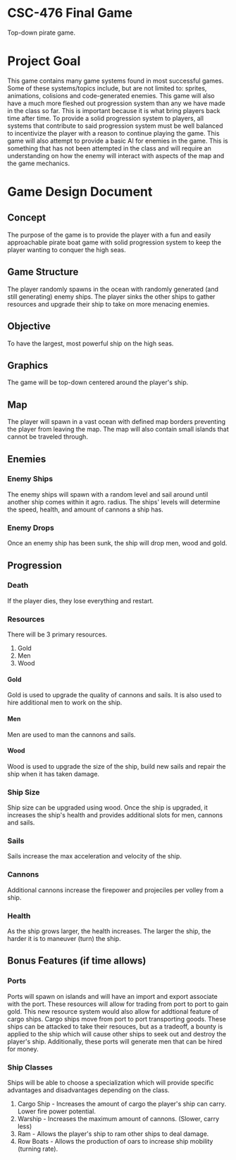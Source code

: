 # CSC-476 Final Game
Top-down pirate game.

# Project Goal
This game contains many game systems found in most successful games. Some of these systems/topics include, but are not limited to: sprites, animations, colisions and code-generated enemies. This game will also have a much more fleshed out progression system than any we have made in the class so far. This is important because it is what bring players back time after time. To provide a solid progression system to players, all systems that contribute to said progression system must be well balanced to incentivize the player with a reason to continue playing the game. This game will also attempt to provide a basic AI for enemies in the game. This is something that has not been attempted in the class and will require an understanding on how the enemy will interact with aspects of the map and the game mechanics.

# Game Design Document

## Concept
The purpose of the game is to provide the player with a fun and easily approachable pirate boat game with solid progression system to keep the player wanting to conquer the high seas.

## Game Structure
The player randomly spawns in the ocean with randomly generated (and still generating) enemy ships. The player sinks the other ships to gather resources and upgrade their ship to take on more menacing enemies.

## Objective
To have the largest, most powerful ship on the high seas.

## Graphics
The game will be top-down centered around the player's ship.

## Map
The player will spawn in a vast ocean with defined map borders preventing the player from leaving the map. The map will also contain small islands that cannot be traveled through.

## Enemies
### Enemy Ships
The enemy ships will spawn with a random level and sail around until another ship comes within it agro. radius. The ships' levels will determine the speed, health, and amount of cannons a ship has.

### Enemy Drops
Once an enemy ship has been sunk, the ship will drop men, wood and gold.

## Progression

### Death
If the player dies, they lose everything and restart.

### Resources
There will be 3 primary resources.
1. Gold
2. Men
3. Wood

#### Gold
Gold is used to upgrade the quality of cannons and sails. It is also used to hire additional men to work on the ship.

#### Men
Men are used to man the cannons and sails.

#### Wood
Wood is used to upgrade the size of the ship, build new sails and repair the ship when it has taken damage.

### Ship Size
Ship size can be upgraded using wood. Once the ship is upgraded, it increases the ship's health and provides additional slots for men, cannons and sails.

### Sails
Sails increase the max acceleration and velocity of the ship.

### Cannons
Additional cannons increase the firepower and projeciles per volley from a ship.

### Health
As the ship grows larger, the health increases. The larger the ship, the harder it is to maneuver (turn) the ship.

## Bonus Features (if time allows)
### Ports
Ports will spawn on islands and will have an import and export associate with the port. These resources will allow for trading from port to port to gain gold. This new resource system would also allow for addtional feature of cargo ships. Cargo ships move from port to port transporting goods. These ships can be attacked to take their resouces, but as a tradeoff, a bounty is applied to the ship which will cause other ships to seek out and destroy the player's ship. Additionally, these ports will generate men that can be hired for money.

### Ship Classes
Ships will be able to choose a specialization which will provide specific advantages and disadvantages depending on the class.
1. Cargo Ship - Increases the amount of cargo the player's ship can carry. Lower fire power potential.
2. Warship - Increases the maximum amount of cannons. (Slower, carry less)
3. Ram - Allows the player's ship to ram other ships to deal damage.
4. Row Boats - Allows the production of oars to increase ship mobility (turning rate).
